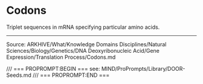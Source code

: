 # Codons

Triplet sequences in mRNA specifying particular amino acids.

---
Source: ARKHIVE/What/Knowledge Domains Disciplines/Natural Sciences/Biology/Genetics/DNA Deoxyribonucleic Acid/Gene Expression/Translation Process/Codons.md

/// === PROPROMPT:BEGIN ===
see: MIND/ProPrompts/Library/DOOR-Seeds.md
/// === PROPROMPT:END ===
